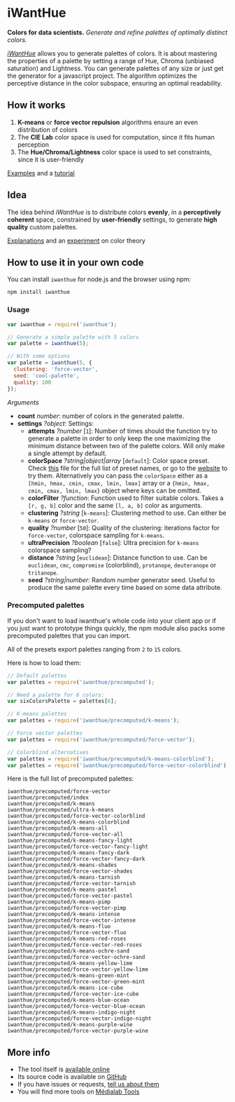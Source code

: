 # iWantHue

**Colors for data scientists.** *Generate and refine palettes of optimally distinct colors.*

*[iWantHue](http://tools.medialab.sciences-po.fr/iwanthue/)* allows you to generate palettes of colors. It is about mastering the properties of a palette by setting a range of Hue, Chroma (unbiased saturation) and Lightness. You can generate palettes of any size or just get the generator for a javascript project. The algorithm optimizes the perceptive distance in the color subspace, ensuring an optimal readability.

## How it works
1. **K-means** or **force vector repulsion** algorithms ensure an even distribution of colors
2. The **CIE Lab** color space is used for computation, since it fits human perception
3. The **Hue/Chroma/Lightness** color space is used to set constraints, since it is user-friendly

[Examples](http://tools.medialab.sciences-po.fr/iwanthue/examples.php) and a [tutorial](http://tools.medialab.sciences-po.fr/iwanthue/tutorial.php)

## Idea
The idea behind *iWantHue* is to distribute colors **evenly**, in a **perceptively coherent** space,
constrained by **user-friendly** settings, to generate **high quality** custom palettes.

[Explanations](http://tools.medialab.sciences-po.fr/iwanthue/theory.php) and an [experiment](http://tools.medialab.sciences-po.fr/iwanthue/experiment.php) on color theory

## How to use it in your own code

You can install `iwanthue` for node.js and the browser using npm:

```
npm install iwanthue
```

### Usage

```js
var iwanthue = require('iwanthue');

// Generate a simple palette with 5 colors
var palette = iwanthue(5);

// With some options
var palette = iwanthue(5, {
  clustering: 'force-vector',
  seed: 'cool-palette',
  quality: 100
});
```

*Arguments*

* **count** *number*: number of colors in the generated palette.
* **settings** *?object*: Settings:
  * **attempts** *?number* [`1`]: Number of times should the function try to generate a palette in order to only keep the one maximizing the minimum distance between two of the palette colors. Will only make a single attempt by default.
  * **colorSpace** *?string|object|array* [`default`]: Color space preset. Check [this](https://github.com/medialab/iwanthue/blob/master/npm/presets.js) file for the full list of preset names, or go to the [website]([iWantHue](http://tools.medialab.sciences-po.fr/iwanthue/)) to try them. Alternatively you can pass the `colorSpace` either as a `[hmin, hmax, cmin, cmax, lmin, lmax]` array or a `{hmin, hmax, cmin, cmax, lmin, lmax}` object where keys can be omitted.
  * **colorFilter** *?function*: Function used to filter suitable colors. Takes a `[r, g, b]` color and the same `[l, a, b]` color as arguments.
  * **clustering** *?string* [`k-means`]: Clustering method to use. Can either be `k-means` or `force-vector`.
  * **quality** *?number* [`50`]: Quality of the clustering: iterations factor for `force-vector`, colorspace sampling for `k-means`.
  * **ultraPrecision** *?boolean* [`false`]: Ultra precision for `k-means` colorspace sampling?
  * **distance** *?string* [`euclidean`]: Distance function to use. Can be `euclidean`, `cmc`, `compromise` (colorblind), `protanope`, `deuteranope` or `tritanope`.
  * **seed** *?string|number*: Random number generator seed. Useful to produce the same palette every time based on some data attribute.

### Precomputed palettes

If you don't want to load iwanthue's whole code into your client app or if you just want to prototype things quickly, the npm module also packs some precomputed palettes that you can import.

All of the presets export palettes ranging from `2` to `15` colors.

Here is how to load them:

```js
// Default palettes
var palettes = require('iwanthue/precomputed');

// Need a palette for 6 colors:
var sixColorsPalette = palettes[6];

// K-means palettes
var palettes = require('iwanthue/precomputed/k-means');

// Force vector palettes
var palettes = require('iwanthue/precomputed/force-vector');

// Colorblind alternatives
var palettes = require('iwanthue/precomputed/k-means-colorblind');
var palettes = require('iwanthue/precomputed/force-vector-colorblind');
```

Here is the full list of precomputed palettes:

```
iwanthue/precomputed/force-vector
iwanthue/precomputed/index
iwanthue/precomputed/k-means
iwanthue/precomputed/ultra-k-means
iwanthue/precomputed/force-vector-colorblind
iwanthue/precomputed/k-means-colorblind
iwanthue/precomputed/k-means-all
iwanthue/precomputed/force-vector-all
iwanthue/precomputed/k-means-fancy-light
iwanthue/precomputed/force-vector-fancy-light
iwanthue/precomputed/k-means-fancy-dark
iwanthue/precomputed/force-vector-fancy-dark
iwanthue/precomputed/k-means-shades
iwanthue/precomputed/force-vector-shades
iwanthue/precomputed/k-means-tarnish
iwanthue/precomputed/force-vector-tarnish
iwanthue/precomputed/k-means-pastel
iwanthue/precomputed/force-vector-pastel
iwanthue/precomputed/k-means-pimp
iwanthue/precomputed/force-vector-pimp
iwanthue/precomputed/k-means-intense
iwanthue/precomputed/force-vector-intense
iwanthue/precomputed/k-means-fluo
iwanthue/precomputed/force-vector-fluo
iwanthue/precomputed/k-means-red-roses
iwanthue/precomputed/force-vector-red-roses
iwanthue/precomputed/k-means-ochre-sand
iwanthue/precomputed/force-vector-ochre-sand
iwanthue/precomputed/k-means-yellow-lime
iwanthue/precomputed/force-vector-yellow-lime
iwanthue/precomputed/k-means-green-mint
iwanthue/precomputed/force-vector-green-mint
iwanthue/precomputed/k-means-ice-cube
iwanthue/precomputed/force-vector-ice-cube
iwanthue/precomputed/k-means-blue-ocean
iwanthue/precomputed/force-vector-blue-ocean
iwanthue/precomputed/k-means-indigo-night
iwanthue/precomputed/force-vector-indigo-night
iwanthue/precomputed/k-means-purple-wine
iwanthue/precomputed/force-vector-purple-wine
```

## More info
* The tool itself is [available online](http://tools.medialab.sciences-po.fr/iwanthue/)
* Its source code is available on [GitHub](https://github.com/medialab/iwanthue/)
* If you have issues or requests, [tell us about them](https://github.com/medialab/iwanthue/issues)
* You will find more tools on [Médialab Tools](http://tools.medialab.sciences-po.fr/)
